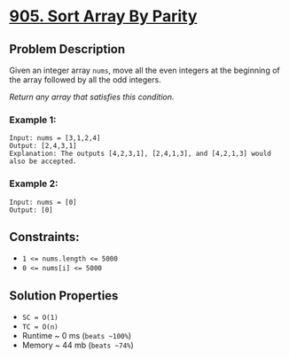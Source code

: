 # [905. Sort Array By Parity](https://leetcode.com/problems/sort-array-by-parity/description)

## Problem Description

Given an integer array `nums`, move all the even integers at the beginning of the array followed by all the odd integers.

*Return any array that satisfies this condition.*

### Example 1:
```
Input: nums = [3,1,2,4]
Output: [2,4,3,1]
Explanation: The outputs [4,2,3,1], [2,4,1,3], and [4,2,1,3] would also be accepted.
```
### Example 2:
```
Input: nums = [0]
Output: [0]
```

## Constraints:

* `1 <= nums.length <= 5000`
* `0 <= nums[i] <= 5000`

## Solution Properties

* `SC = O(1)`
* `TC = O(n)`
* Runtime ~ 0 ms (`beats ~100%`)
* Memory ~ 44 mb (`beats ~74%`)